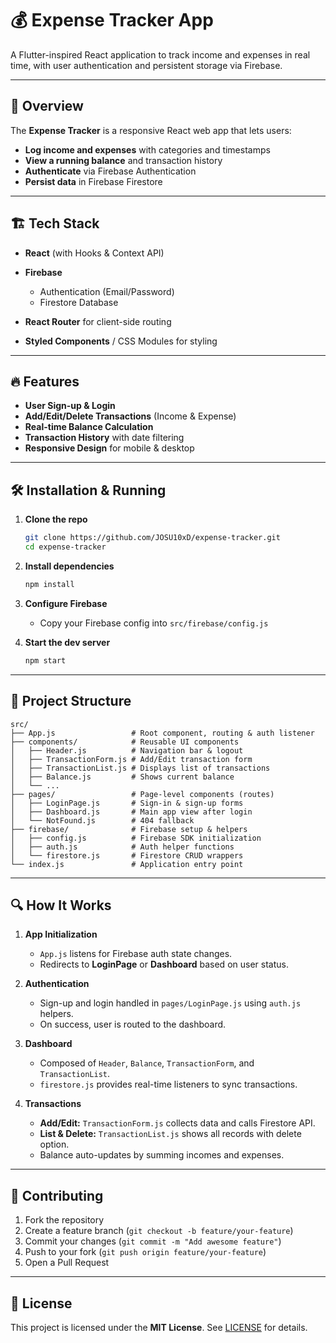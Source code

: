 # 💰 Expense Tracker App

A Flutter-inspired React application to track income and expenses in real time, with user authentication and persistent storage via Firebase.

---

## 🚀 Overview

The **Expense Tracker** is a responsive React web app that lets users:

* **Log income and expenses** with categories and timestamps
* **View a running balance** and transaction history
* **Authenticate** via Firebase Authentication
* **Persist data** in Firebase Firestore

---

## 🏗️ Tech Stack

* **React** (with Hooks & Context API)
* **Firebase**

  * Authentication (Email/Password)
  * Firestore Database
* **React Router** for client-side routing
* **Styled Components** / CSS Modules for styling

---

## 🔥 Features

* **User Sign-up & Login**
* **Add/Edit/Delete Transactions** (Income & Expense)
* **Real-time Balance Calculation**
* **Transaction History** with date filtering
* **Responsive Design** for mobile & desktop

---

## 🛠️ Installation & Running

1. **Clone the repo**

   ```sh
   git clone https://github.com/JOSU10xD/expense-tracker.git
   cd expense-tracker
   ```

2. **Install dependencies**

   ```sh
   npm install
   ```

3. **Configure Firebase**

   * Copy your Firebase config into `src/firebase/config.js`

4. **Start the dev server**

   ```sh
   npm start
   ```

---

## 📂 Project Structure

```
src/
├── App.js                 # Root component, routing & auth listener
├── components/            # Reusable UI components
│   ├── Header.js          # Navigation bar & logout
│   ├── TransactionForm.js # Add/Edit transaction form
│   ├── TransactionList.js # Displays list of transactions
│   ├── Balance.js         # Shows current balance
│   └── ...                
├── pages/                 # Page-level components (routes)
│   ├── LoginPage.js       # Sign-in & sign-up forms
│   ├── Dashboard.js       # Main app view after login
│   └── NotFound.js        # 404 fallback
├── firebase/              # Firebase setup & helpers
│   ├── config.js          # Firebase SDK initialization
│   ├── auth.js            # Auth helper functions
│   └── firestore.js       # Firestore CRUD wrappers
└── index.js               # Application entry point
```

---

## 🔍 How It Works

1. **App Initialization**

   * `App.js` listens for Firebase auth state changes.
   * Redirects to **LoginPage** or **Dashboard** based on user status.

2. **Authentication**

   * Sign-up and login handled in `pages/LoginPage.js` using `auth.js` helpers.
   * On success, user is routed to the dashboard.

3. **Dashboard**

   * Composed of `Header`, `Balance`, `TransactionForm`, and `TransactionList`.
   * `firestore.js` provides real-time listeners to sync transactions.

4. **Transactions**

   * **Add/Edit:** `TransactionForm.js` collects data and calls Firestore API.
   * **List & Delete:** `TransactionList.js` shows all records with delete option.
   * Balance auto-updates by summing incomes and expenses.

---

## 🤝 Contributing

1. Fork the repository
2. Create a feature branch (`git checkout -b feature/your-feature`)
3. Commit your changes (`git commit -m "Add awesome feature"`)
4. Push to your fork (`git push origin feature/your-feature`)
5. Open a Pull Request

---

## 📜 License

This project is licensed under the **MIT License**. See [LICENSE](../LICENSE) for details.
